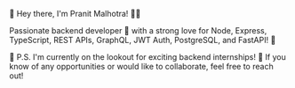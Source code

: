 👋 Hey there, I'm Pranit Malhotra! 👨‍💻

Passionate backend developer 🚀 with a strong love for Node, Express, TypeScript, REST APIs, GraphQL, JWT Auth, PostgreSQL, and FastAPI! 🌟

📢 P.S. I'm currently on the lookout for exciting backend internships! 🌟 If you know of any opportunities or would like to collaborate, feel free to reach out!
